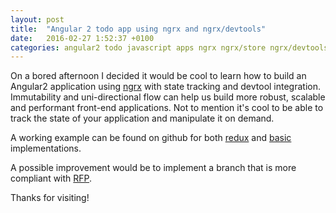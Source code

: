 ```yaml
---
layout: post
title:  "Angular 2 todo app using ngrx and ngrx/devtools"
date:   2016-02-27 1:52:37 +0100
categories: angular2 todo javascript apps ngrx ngrx/store ngrx/devtools
---
```


On a bored afternoon I decided it would be cool to learn how to build an Angular2 application using [ngrx](https://github.com/ngrx) with state tracking and devtool integration. Immutability and uni-directional flow can help us build more robust, scalable and performant front-end applications. Not to mention it's cool to be able to track the state of your application and manipulate it on demand.

A working example can be found on github for both [redux](https://github.com/spawnius/angular2-todo/tree/redux) and [basic](https://github.com/spawnius/angular2-todo) implementations.

A possible improvement would be to implement a branch that is more compliant with [RFP](https://en.wikipedia.org/wiki/Functional_reactive_programming).

Thanks for visiting!
